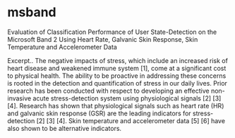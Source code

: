 # msband

Evaluation of Classification Performance of User State-Detection on the Microsoft Band 2 Using Heart Rate, Galvanic Skin Response, Skin Temperature and Accelerometer Data


Excerpt..
The negative impacts of stress, which include an increased risk of heart disease and weakened immune system [1], come at a significant cost to physical health. The ability to be proactive in addressing these concerns is rooted in the detection and quantification of stress in our daily lives. Prior research has been conducted with respect to developing an effective non-invasive acute stress-detection system using physiological signals [2] [3] [4]. Research has shown that physiological signals such as heart rate (HR) and galvanic skin response (GSR) are the leading indicators for stress-detection [2] [3] [4]. Skin temperature and accelerometer data [5] [6] have also shown to be alternative indicators.

